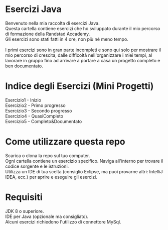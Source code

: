 # Esercizi Java
Benvenuto nella mia raccolta di esercizi Java. <br />
Questa cartella contiene esercizi che ho sviluppato durante il mio percorso di formazione della Randstad Accademy.<br />
Gli esercizi sono stati fatti in 4 ore, non più nè meno tempo.<br />
<br />
I primi esercizi sono in gran parte incompleti e sono qui solo per mostrare il mio percorso di crescita, dalle difficoltà nell'organizzare i miei tempi, al lavorare in gruppo fino ad arrivare a portare a casa un progetto completo e ben documentato.

# Indice degli Esercizi (Mini Progetti)
Esercizio1 - Inizio<br />
Esercizio2 - Primo progresso<br />
Esercizio3 - Secondo progresso<br />
Esercizio4 - QuasiCompleto<br />
Esercizio5 - Completo&Documentato<br />

# Come utilizzare questa repo
Scarica o clona la repo sul tuo computer.<br />
Ogni cartella contiene un esercizio specifico. Naviga all'interno per trovare il codice sorgente e le istruzioni.<br />
Utilizza un IDE di tua scelta (consiglio Eclipse, ma puoi provarne altri: IntelliJ IDEA, ecc.) per aprire e eseguire gli esercizi.

# Requisiti
JDK 8 o superiore.<br />
IDE per Java (opzionale ma consigliato).<br />
Alcuni esercizi richiedono l'utilizzo di connettore MySql.





